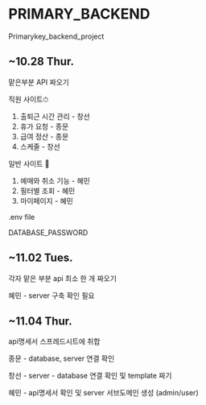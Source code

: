 # PRIMARY_BACKEND

Primarykey_backend_project

## ~10.28 Thur.

맡은부분 API 짜오기

직원 사이트⏱

1. 출퇴근 시간 관리 - 창선
2. 휴가 요청 - 종문
3. 급여 정산 - 종문
4. 스케줄 - 창선

일반 사이트 🍿

1. 예매와 취소 기능 - 혜민
2. 필터별 조회 - 혜민
3. 마이페이지 - 혜민

.env file

DATABASE_PASSWORD

## ~11.02 Tues.

각자 맡은 부분 api 최소 한 개 짜오기

혜민 - server 구축 확인 필요


## ~11.04 Thur.

api명세서 스프레드시트에 취합

종문 - database, server 연결 확인

창선 - server - database 연결 확인 및 template 짜기

혜민 - api명세서 확인 및 server 서브도메인 생성 (admin/user)
